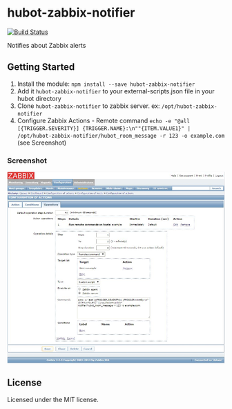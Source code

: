 # hubot-zabbix-notifier

[![Build Status](https://travis-ci.org/tenten0213/hubot-zabbix-notifier.png?branch=master)](https://travis-ci.org/tenten0213/hubot-zabbix-notifier)

Notifies about Zabbix alerts

## Getting Started
1. Install the module: `npm install --save hubot-zabbix-notifier`
2. Add it `hubot-zabbix-notifier` to your external-scripts.json file in your hubot directory
3. Clone `hubot-zabbix-notifier` to zabbix server. ex: `/opt/hubot-zabbix-notifier`
4. Configure Zabbix Actions - Remote command `echo -e "@all [{TRIGGER.SEVERITY}] {TRIGGER.NAME}:\n""{ITEM.VALUE1}" | /opt/hubot-zabbix-notifier/hubot_room_message -r 123 -o example.com` (see Screenshot)

### Screenshot
![Zabbix configuration of actions screenshot](zabbix-configuration-of-actions-screenshot.jpg)

## License
Licensed under the MIT license.
